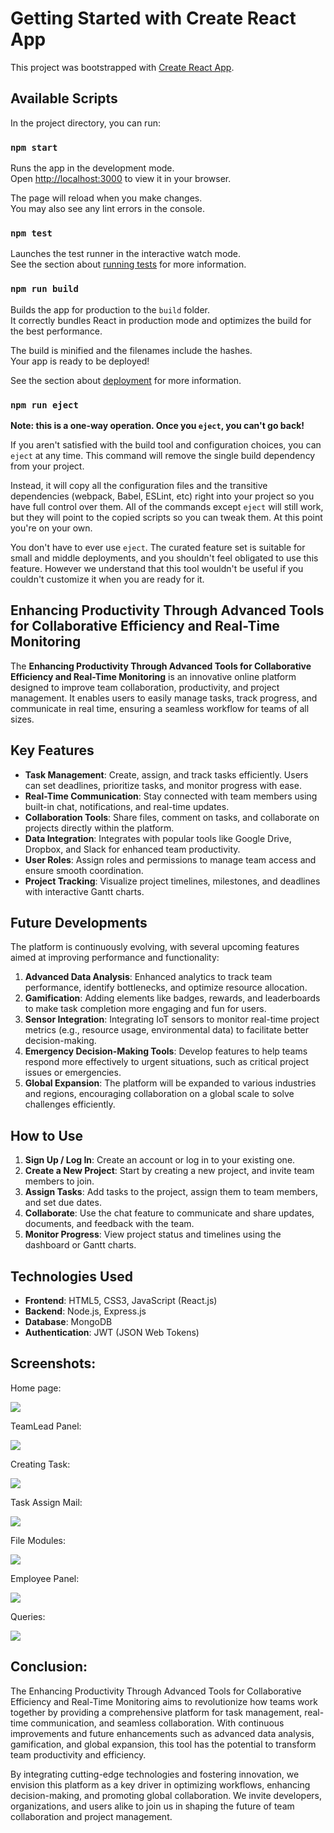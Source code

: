 # Getting Started with Create React App

This project was bootstrapped with [Create React App](https://github.com/facebook/create-react-app).

## Available Scripts

In the project directory, you can run:

### `npm start`

Runs the app in the development mode.\
Open [http://localhost:3000](http://localhost:3000) to view it in your browser.

The page will reload when you make changes.\
You may also see any lint errors in the console.

### `npm test`

Launches the test runner in the interactive watch mode.\
See the section about [running tests](https://facebook.github.io/create-react-app/docs/running-tests) for more information.

### `npm run build`

Builds the app for production to the `build` folder.\
It correctly bundles React in production mode and optimizes the build for the best performance.

The build is minified and the filenames include the hashes.\
Your app is ready to be deployed!

See the section about [deployment](https://facebook.github.io/create-react-app/docs/deployment) for more information.

### `npm run eject`

**Note: this is a one-way operation. Once you `eject`, you can't go back!**

If you aren't satisfied with the build tool and configuration choices, you can `eject` at any time. This command will remove the single build dependency from your project.

Instead, it will copy all the configuration files and the transitive dependencies (webpack, Babel, ESLint, etc) right into your project so you have full control over them. All of the commands except `eject` will still work, but they will point to the copied scripts so you can tweak them. At this point you're on your own.

You don't have to ever use `eject`. The curated feature set is suitable for small and middle deployments, and you shouldn't feel obligated to use this feature. However we understand that this tool wouldn't be useful if you couldn't customize it when you are ready for it.

## Enhancing Productivity Through Advanced Tools for Collaborative Efficiency and Real-Time Monitoring

The **Enhancing Productivity Through Advanced Tools for Collaborative Efficiency and Real-Time Monitoring** is an innovative online platform designed to improve team collaboration, productivity, and project management. It enables users to easily manage tasks, track progress, and communicate in real time, ensuring a seamless workflow for teams of all sizes.

## Key Features

- **Task Management**: Create, assign, and track tasks efficiently. Users can set deadlines, prioritize tasks, and monitor progress with ease.
- **Real-Time Communication**: Stay connected with team members using built-in chat, notifications, and real-time updates.
- **Collaboration Tools**: Share files, comment on tasks, and collaborate on projects directly within the platform.
- **Data Integration**: Integrates with popular tools like Google Drive, Dropbox, and Slack for enhanced team productivity.
- **User Roles**: Assign roles and permissions to manage team access and ensure smooth coordination.
- **Project Tracking**: Visualize project timelines, milestones, and deadlines with interactive Gantt charts.
  
## Future Developments

The platform is continuously evolving, with several upcoming features aimed at improving performance and functionality:

1. **Advanced Data Analysis**: Enhanced analytics to track team performance, identify bottlenecks, and optimize resource allocation.
2. **Gamification**: Adding elements like badges, rewards, and leaderboards to make task completion more engaging and fun for users.
3. **Sensor Integration**: Integrating IoT sensors to monitor real-time project metrics (e.g., resource usage, environmental data) to facilitate better decision-making.
4. **Emergency Decision-Making Tools**: Develop features to help teams respond more effectively to urgent situations, such as critical project issues or emergencies.
5. **Global Expansion**: The platform will be expanded to various industries and regions, encouraging collaboration on a global scale to solve challenges efficiently.

## How to Use

1. **Sign Up / Log In**: Create an account or log in to your existing one.
2. **Create a New Project**: Start by creating a new project, and invite team members to join.
3. **Assign Tasks**: Add tasks to the project, assign them to team members, and set due dates.
4. **Collaborate**: Use the chat feature to communicate and share updates, documents, and feedback with the team.
5. **Monitor Progress**: View project status and timelines using the dashboard or Gantt charts.

## Technologies Used

- **Frontend**: HTML5, CSS3, JavaScript (React.js)
- **Backend**: Node.js, Express.js
- **Database**: MongoDB
- **Authentication**: JWT (JSON Web Tokens)

## Screenshots:

Home page:

![](Assets/HomePage.png)

TeamLead Panel:

![](Assets/TeamLeadPanal.png)

Creating Task:

![](Assets/CreateTask.png)

Task Assign Mail:

![](Assets/MailAlert.png)

File Modules:

![](Assets/FileModule.png)

Employee Panel:

![](Assets/EmployeePanal.png)

Queries:

![](Assets/Queries.png)

## Conclusion:

The Enhancing Productivity Through Advanced Tools for Collaborative Efficiency and Real-Time Monitoring aims to revolutionize how teams work together by providing a comprehensive platform for task management, real-time communication, and seamless collaboration. With continuous improvements and future enhancements such as advanced data analysis, gamification, and global expansion, this tool has the potential to transform team productivity and efficiency.

By integrating cutting-edge technologies and fostering innovation, we envision this platform as a key driver in optimizing workflows, enhancing decision-making, and promoting global collaboration. We invite developers, organizations, and users alike to join us in shaping the future of team collaboration and project management.




